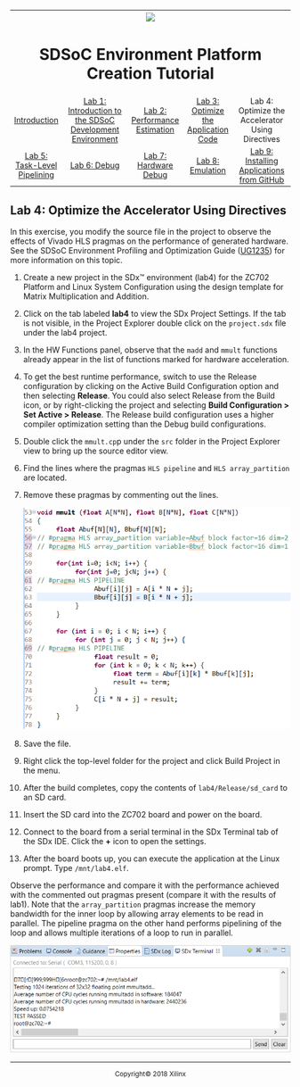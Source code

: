 <table style="width:100%">
  <tr>
    <th width="100%" colspan="6"><img src="https://www.xilinx.com/content/dam/xilinx/imgs/press/media-kits/corporate/xilinx-logo.png" width="30%"/><h1>SDSoC Environment Platform Creation Tutorial</h1>
</th>
  </tr>
  <tr>
    <td align="center"><a href="README.md">Introduction</a></td>
    <td align="center"><a href="lab-1-introduction-to-the-sdsoc-development-environment.md">Lab 1: Introduction to the SDSoC Development Environment</a></td>
    <td align="center"><a href="lab-2-performance-estimation.md">Lab 2: Performance Estimation</a></td>
    <td align="center"><a href="lab-3-optimize-the-application-code.md">Lab 3: Optimize the Application Code</a></td>
    <td align="center">Lab 4: Optimize the Accelerator Using Directives</td>
  </tr>
  <tr>
    <td align="center"><a href="lab-5-task-level-pipelining.md">Lab 5: Task-Level Pipelining</a></td>
    <td align="center"><a href="lab-6-debug.md">Lab 6: Debug</a></td>
    <td align="center"><a href="lab-7-hardware-debug.md">Lab 7: Hardware Debug</a></td>
    <td align="center"><a href="lab-8-emulation.md">Lab 8: Emulation</a></td>
    <td align="center"><a href="lab-9-installing-applications-from-github.md">Lab 9: Installing Applications from GitHub</a></td>
</table>

## Lab 4: Optimize the Accelerator Using Directives  

In this exercise, you modify the source file in the project to observe the effects of Vivado HLS pragmas on the performance of generated hardware. See the SDSoC Environment Profiling and Optimization Guide ([UG1235](https://www.xilinx.com/cgi-bin/docs/rdoc?v=2018.2;d=ug1235-sdsoc-optimization-guide.pdf)) for more information on this topic.  

  1. Create a new project in the SDx™ environment (lab4) for the ZC702 Platform and Linux System Configuration using the design template for Matrix Multiplication and Addition.  

  2. Click on the tab labeled **lab4** to view the SDx Project Settings. If the tab is not visible, in the Project Explorer double click on the `project.sdx` file under the lab4 project.  

  3. In the HW Functions panel, observe that the `madd` and `mmult` functions already appear in the list of functions marked for hardware acceleration.

  4. To get the best runtime performance, switch to use the Release configuration by clicking on the Active Build Configuration option and then selecting **Release**. You could also select Release from the Build icon, or by right-clicking the project and selecting **Build Configuration > Set Active > Release**. The Release build configuration uses a higher compiler optimization setting than the Debug build configurations.  

  5. Double click the `mmult.cp`p under the `src` folder in the Project Explorer view to bring up the source editor view.  

  6. Find the lines where the pragmas `HLS pipeline` and `HLS array_partition` are located.

  7. Remove these pragmas by commenting out the lines.  

     ![](./images/hez1517375659010.png)  

  8. Save the file.  

  9. Right click the top-level folder for the project and click Build Project in the menu.

  10. After the build completes, copy the contents of `lab4/Release/sd_card` to an SD card.  

  11. Insert the SD card into the ZC702 board and power on the board.  

  12. Connect to the board from a serial terminal in the SDx Terminal tab of the SDx IDE. Click the **+** icon to open the settings.  

  13. After the board boots up, you can execute the application at the Linux prompt. Type `/mnt/lab4.elf`.  

Observe the performance and compare it with the performance achieved with the commented out pragmas present (compare it with the results of lab1). Note that the `array_partition` pragmas increase the memory bandwidth for the inner loop by allowing array elements to be read in parallel. The pipeline pragma on the other hand performs pipelining of the loop and allows multiple iterations of a loop to run in parallel.  

![](./images/vsk1527633076891.png)

<hr/>
<p align="center"><sup>Copyright&copy; 2018 Xilinx</sup></p>
